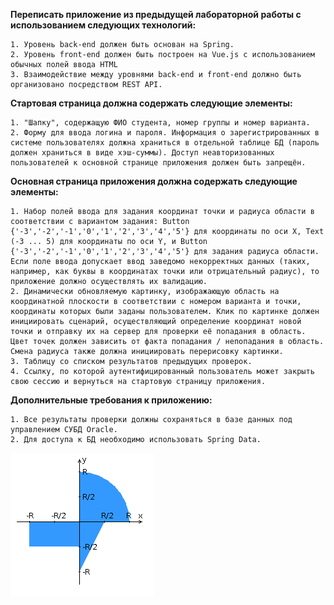 <b>Переписать приложение из предыдущей лабораторной работы с использованием следующих технологий:</b>

	1. Уровень back-end должен быть основан на Spring.
	2. Уровень front-end должен быть построен на Vue.js с использованием обычных полей ввода HTML
	3. Взаимодействие между уровнями back-end и front-end должно быть организовано посредством REST API.


<b>Стартовая страница должна содержать следующие элементы:</b>

	1. "Шапку", содержащую ФИО студента, номер группы и номер варианта.
	2. Форму для ввода логина и пароля. Информация о зарегистрированных в системе пользователях должна храниться в отдельной таблице БД (пароль должен храниться в виде хэш-суммы). Доступ неавторизованных пользователей к основной странице приложения должен быть запрещён.


<b>Основная страница приложения должна содержать следующие элементы:</b>

	1. Набор полей ввода для задания координат точки и радиуса области в соответствии с вариантом задания: Button {'-3','-2','-1','0','1','2','3','4','5'} для координаты по оси X, Text (-3 ... 5) для координаты по оси Y, и Button {'-3','-2','-1','0','1','2','3','4','5'} для задания радиуса области. Если поле ввода допускает ввод заведомо некорректных данных (таких, например, как буквы в координатах точки или отрицательный радиус), то приложение должно осуществлять их валидацию.
	2. Динамически обновляемую картинку, изображающую область на координатной плоскости в соответствии с номером варианта и точки, координаты которых были заданы пользователем. Клик по картинке должен инициировать сценарий, осуществляющий определение координат новой точки и отправку их на сервер для проверки её попадания в область. Цвет точек должен зависить от факта попадания / непопадания в область. Смена радиуса также должна инициировать перерисовку картинки.
	3. Таблицу со списком результатов предыдущих проверок.
	4. Ссылку, по которой аутентифицированный пользователь может закрыть свою сессию и вернуться на стартовую страницу приложения.


<b>Дополнительные требования к приложению:</b>

	1. Все результаты проверки должны сохраняться в базе данных под управлением СУБД Oracle.
	2. Для доступа к БД необходимо использовать Spring Data.

![alt text](alaba3/src/main/webapp/img/task.png "task.png")
